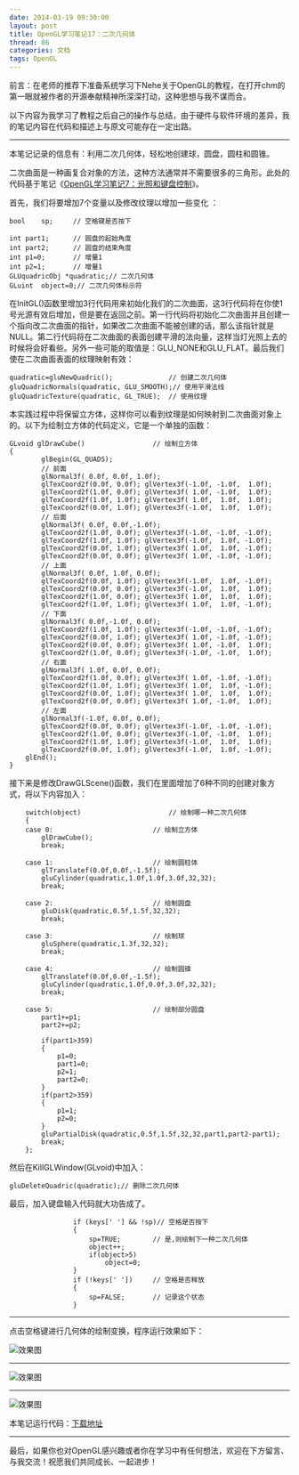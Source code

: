 ```yaml
---
date: 2014-03-19 09:30:00
layout: post
title: OpenGL学习笔记17：二次几何体
thread: 86
categories: 文档
tags: OpenGL
---
```


前言：在老师的推荐下准备系统学习下Nehe关于OpenGL的教程，在打开chm的第一眼就被作者的开源奉献精神所深深打动，这种思想与我不谋而合。

以下内容为我学习了教程之后自己的操作与总结，由于硬件与软件环境的差异，我的笔记内容在代码和描述上与原文可能存在一定出路。

----

本笔记记录的信息有：利用二次几何体，轻松地创建球，圆盘，圆柱和圆锥。

二次曲面是一种画复合对象的方法，这种方法通常并不需要很多的三角形。此处的代码基于笔记《[OpenGL学习笔记7：光照和键盘控制](http://hijiangtao.github.io/2014/03/07/OpenGLObjectInteract/)》。

首先，我们将要增加7个变量以及修改纹理以增加一些变化 ：

```
bool    sp;		// 空格键是否按下

int	part1;		// 圆盘的起始角度
int	part2;		// 圆盘的结束角度
int	p1=0;		// 增量1
int	p2=1;		// 增量1
GLUquadricObj *quadratic;// 二次几何体
GLuint  object=0;// 二次几何体标示符
```

在InitGL()函数里增加3行代码用来初始化我们的二次曲面，这3行代码将在你使1号光源有效后增加，但是要在返回之前。第一行代码将初始化二次曲面并且创建一个指向改二次曲面的指针，如果改二次曲面不能被创建的话，那么该指针就是NULL。第二行代码将在二次曲面的表面创建平滑的法向量，这样当灯光照上去的时候将会好看些。另外一些可能的取值是：GLU_NONE和GLU_FLAT。最后我们使在二次曲面表面的纹理映射有效：

```
quadratic=gluNewQuadric();				// 创建二次几何体
gluQuadricNormals(quadratic, GLU_SMOOTH);// 使用平滑法线
gluQuadricTexture(quadratic, GL_TRUE);	// 使用纹理
```

本实践过程中将保留立方体，这样你可以看到纹理是如何映射到二次曲面对象上的。以下为绘制立方体的代码定义，它是一个单独的函数：

```
GLvoid glDrawCube()					// 绘制立方体
{
		glBegin(GL_QUADS);			
		// 前面
		glNormal3f( 0.0f, 0.0f, 1.0f);		
		glTexCoord2f(0.0f, 0.0f); glVertex3f(-1.0f, -1.0f,  1.0f);	
		glTexCoord2f(1.0f, 0.0f); glVertex3f( 1.0f, -1.0f,  1.0f);	
		glTexCoord2f(1.0f, 1.0f); glVertex3f( 1.0f,  1.0f,  1.0f);	
		glTexCoord2f(0.0f, 1.0f); glVertex3f(-1.0f,  1.0f,  1.0f);	
		// 后面
		glNormal3f( 0.0f, 0.0f,-1.0f);		
		glTexCoord2f(1.0f, 0.0f); glVertex3f(-1.0f, -1.0f, -1.0f);	
		glTexCoord2f(1.0f, 1.0f); glVertex3f(-1.0f,  1.0f, -1.0f);	
		glTexCoord2f(0.0f, 1.0f); glVertex3f( 1.0f,  1.0f, -1.0f);	
		glTexCoord2f(0.0f, 0.0f); glVertex3f( 1.0f, -1.0f, -1.0f);	
		// 上面
		glNormal3f( 0.0f, 1.0f, 0.0f);		
		glTexCoord2f(0.0f, 1.0f); glVertex3f(-1.0f,  1.0f, -1.0f);	
		glTexCoord2f(0.0f, 0.0f); glVertex3f(-1.0f,  1.0f,  1.0f);	
		glTexCoord2f(1.0f, 0.0f); glVertex3f( 1.0f,  1.0f,  1.0f);	
		glTexCoord2f(1.0f, 1.0f); glVertex3f( 1.0f,  1.0f, -1.0f);	
		// 下面
		glNormal3f( 0.0f,-1.0f, 0.0f);		
		glTexCoord2f(1.0f, 1.0f); glVertex3f(-1.0f, -1.0f, -1.0f);	
		glTexCoord2f(0.0f, 1.0f); glVertex3f( 1.0f, -1.0f, -1.0f);	
		glTexCoord2f(0.0f, 0.0f); glVertex3f( 1.0f, -1.0f,  1.0f);	
		glTexCoord2f(1.0f, 0.0f); glVertex3f(-1.0f, -1.0f,  1.0f);	
		// 右面
		glNormal3f( 1.0f, 0.0f, 0.0f);		
		glTexCoord2f(1.0f, 0.0f); glVertex3f( 1.0f, -1.0f, -1.0f);	
		glTexCoord2f(1.0f, 1.0f); glVertex3f( 1.0f,  1.0f, -1.0f);	
		glTexCoord2f(0.0f, 1.0f); glVertex3f( 1.0f,  1.0f,  1.0f);	
		glTexCoord2f(0.0f, 0.0f); glVertex3f( 1.0f, -1.0f,  1.0f);	
		// 左面
		glNormal3f(-1.0f, 0.0f, 0.0f);		
		glTexCoord2f(0.0f, 0.0f); glVertex3f(-1.0f, -1.0f, -1.0f);	
		glTexCoord2f(1.0f, 0.0f); glVertex3f(-1.0f, -1.0f,  1.0f);	
		glTexCoord2f(1.0f, 1.0f); glVertex3f(-1.0f,  1.0f,  1.0f);	
		glTexCoord2f(0.0f, 1.0f); glVertex3f(-1.0f,  1.0f, -1.0f);	
	glEnd();					
}
```

接下来是修改DrawGLScene()函数，我们在里面增加了6种不同的创建对象方式，将以下内容加入：

```
	switch(object)						// 绘制哪一种二次几何体
	{
	case 0:							// 绘制立方体
		glDrawCube();					
		break;	

	case 1:							// 绘制圆柱体
		glTranslatef(0.0f,0.0f,-1.5f);			
		gluCylinder(quadratic,1.0f,1.0f,3.0f,32,32);	
		break;	

	case 2:							// 绘制圆盘
		gluDisk(quadratic,0.5f,1.5f,32,32);		
		break;	

	case 3:							// 绘制球
		gluSphere(quadratic,1.3f,32,32);		
		break;

	case 4:							// 绘制圆锥
		glTranslatef(0.0f,0.0f,-1.5f);			
		gluCylinder(quadratic,1.0f,0.0f,3.0f,32,32);	
		break;	

	case 5:							// 绘制部分圆盘
		part1+=p1;					
		part2+=p2;					

		if(part1>359)					
		{
			p1=0;					
			part1=0;				
			p2=1;					
			part2=0;				
		}
		if(part2>359)					
		{
			p1=1;					
			p2=0;					
		}
		gluPartialDisk(quadratic,0.5f,1.5f,32,32,part1,part2-part1);	
		break;						
	};
```

然后在KillGLWindow(GLvoid)中加入：

```
gluDeleteQuadric(quadratic);// 删除二次几何体
```

最后，加入键盘输入代码就大功告成了。

```
				if (keys[' '] && !sp)// 空格是否按下
				{
					sp=TRUE;		// 是,则绘制下一种二次几何体
					object++;		
					if(object>5)		
						object=0;	
				}
				if (!keys[' '])		// 空格是否释放
				{
					sp=FALSE;		// 记录这个状态
				}
```

----

点击空格键进行几何体的绘制变换，程序运行效果如下：

![效果图](/assets/2014-03-19-OpenGL2DCurve1.png "效果图1")

----

![效果图](/assets/2014-03-19-OpenGL2DCurve2.png "效果图2")

----

![效果图](/assets/2014-03-19-OpenGL2DCurve3.png "效果图3")

本笔记运行代码：[下载地址](/code/DataBlog_OpenGL2DCurve.cpp)

----

最后，如果你也对OpenGL感兴趣或者你在学习中有任何想法，欢迎在下方留言、与我交流！祝愿我们共同成长、一起进步！